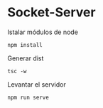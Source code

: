 # Socket-Server

Istalar módulos de node

```
npm install
```

Generar dist

```
tsc -w
```

Levantar el servidor

```
npm run serve
```